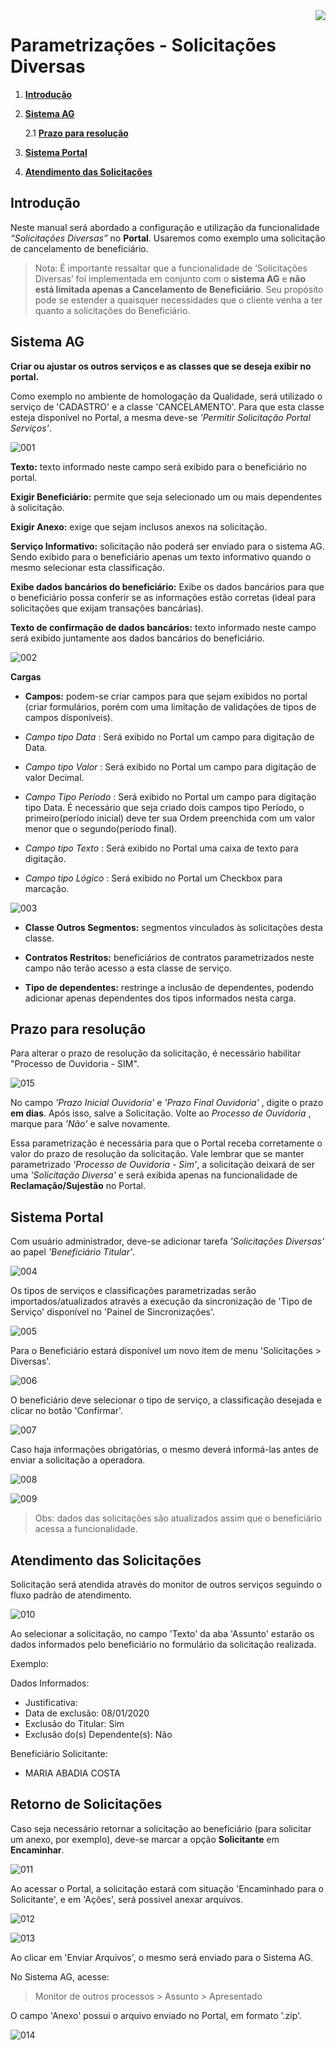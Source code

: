 <img src="../../src/images/benner_rgb.png" align="right"/>

# Parametrizações - Solicitações Diversas

1.  **[Introdução](#introdução)**
2.  **[Sistema AG](#sistema-ag)**

    2.1 **[Prazo para resolução](#prazo-para-resolução)**

3.  **[Sistema Portal](#sistema-portal)**
4.  **[Atendimento das Solicitações](#atendimento-das-solicitações)**

## Introdução

Neste manual será abordado a configuração e utilização da funcionalidade *“Solicitações Diversas”* no **Portal**. Usaremos como exemplo uma solicitação de cancelamento de beneficiário.

> Nota: É importante ressaltar que a funcionalidade de ‘Solicitações Diversas’ foi implementada em conjunto com o **sistema AG** e **não está limitada apenas a Cancelamento de Beneficiário**. Seu propósito pode se estender a quaisquer necessidades que o cliente venha a ter quanto a solicitações do Beneficiário.

## Sistema AG
**Criar ou ajustar os outros serviços e as classes que se deseja exibir no portal.**

Como exemplo no ambiente de homologação da Qualidade, será utilizado o serviço de 'CADASTRO' e a classe 'CANCELAMENTO'. Para que esta classe esteja disponível no Portal, a mesma deve-se *'Permitir Solicitação Portal Serviços'*.

![001](src/images/001.png)

**Texto:** texto informado neste campo será exibido para o beneficiário no portal.

**Exigir Beneficiário:** permite que seja selecionado um ou mais dependentes à solicitação.

**Exigir Anexo:** exige que sejam inclusos anexos na solicitação.

**Serviço Informativo:** solicitação não poderá ser enviado para o sistema AG. Sendo exibido para o beneficiário apenas um texto informativo quando o mesmo selecionar esta classificação.

**Exibe dados bancários do beneficiário:** Exibe os dados bancários para que o beneficiário possa conferir se as informações estão corretas (ideal para solicitações que exijam transações bancárias).

**Texto de confirmação de dados bancários:** texto informado neste campo será exibido juntamente aos dados bancários do beneficiário.

![002](src/images/002.png)

**Cargas**

* **Campos:** podem-se criar campos para que sejam exibidos no portal (criar formulários, porém com uma limitação de validações de tipos de campos disponíveis).

-  *Campo tipo Data* : Será exibido no Portal um campo para digitação de Data.

-  *Campo tipo Valor* : Será exibido no Portal um campo para digitação de valor Decimal.

 -  *Campo Tipo Período* : Será exibido no Portal um campo para digitação tipo Data. É necessário que seja criado dois campos tipo Período, o primeiro(período inicial) deve ter sua Ordem preenchida com um valor menor que o segundo(período final).

 -  *Campo tipo Texto* : Será exibido no Portal uma caixa de texto para digitação.

 -  *Campo tipo Lógico* : Será exibido no Portal um Checkbox para marcação. 

 ![003](src/images/003.png)

* **Classe Outros Segmentos:** segmentos vinculados às solicitações desta classe.

* **Contratos Restritos:** beneficiários de contratos parametrizados neste campo não terão acesso a esta classe de serviço.

* **Tipo de dependentes:** restringe a inclusão de dependentes, podendo adicionar apenas dependentes dos tipos informados nesta carga.

## Prazo para resolução

Para alterar o prazo de resolução da solicitação, é necessário habilitar "Processo de Ouvidoria - SIM".

 ![015](src/images/015.png)

 No campo *'Prazo Inicial Ouvidoria'* e *'Prazo Final Ouvidoria'* , digite o prazo **em dias**. Após isso, salve a Solicitação.
 Volte ao *Processo de Ouvidoria* , marque para *'Não'* e salve novamente.

Essa parametrização é necessária para que o Portal receba corretamente o valor do prazo de resolução da solicitação.
Vale lembrar que se manter parametrizado *'Processo de Ouvidoria - Sim'*, a solicitação deixará de ser uma *'Solicitação Diversa'* e será exibida apenas na funcionalidade de **Reclamação/Sujestão** no Portal.


## Sistema Portal

Com usuário administrador, deve-se adicionar tarefa *'Solicitações Diversas'* ao papel  *'Beneficiário Titular'*.

![004](src/images/004.png)

Os tipos de serviços e classificações parametrizadas serão importados/atualizados através a execução da sincronização de 'Tipo de Serviço' disponível no 'Painel de Sincronizações'.

![005](src/images/005.png)

Para o Beneficiário estará disponível um novo item de menu 'Solicitações > Diversas'.

![006](src/images/006.png)

O beneficiário deve selecionar o tipo de serviço, a classificação desejada e clicar no botão 'Confirmar'.

![007](src/images/007.png)

Caso haja informações obrigatórias, o mesmo deverá informá-las antes de enviar a solicitação a operadora.

![008](src/images/008.png)

![009](src/images/009.png)

>Obs: dados das solicitações são atualizados assim que o beneficiário acessa a funcionalidade.

## Atendimento das Solicitações

Solicitação será atendida através do monitor de outros serviços seguindo o fluxo padrão de atendimento.

![010](src/images/010.png)

Ao selecionar a solicitação, no campo 'Texto' da aba 'Assunto' estarão os dados informados pelo beneficiário no formulário da solicitação realizada.

Exemplo:

Dados Informados:

- Justificativa: 
- Data de exclusão: 08/01/2020
- Exclusão do Titular: Sim
- Exclusão do(s) Dependente(s): Não

Beneficiário Solicitante:
- MARIA ABADIA COSTA

## Retorno de Solicitações

Caso seja necessário retornar a solicitação ao beneficiário (para solicitar um anexo, por exemplo), deve-se marcar a opção **Solicitante** em **Encaminhar**.

![011](src/images/011.png)

Ao acessar o Portal, a solicitação estará com situação 'Encaminhado para o Solicitante', e em 'Ações', será possivel anexar arquivos.

![012](src/images/012.png)

![013](src/images/013.png)

Ao clicar em 'Enviar Arquivos', o mesmo será enviado para o  Sistema AG.

No Sistema AG, acesse:

>Monitor de outros processos > Assunto > Apresentado

O campo 'Anexo' possui o arquivo enviado no Portal, em formato '.zip'.

![014](src/images/014.png)